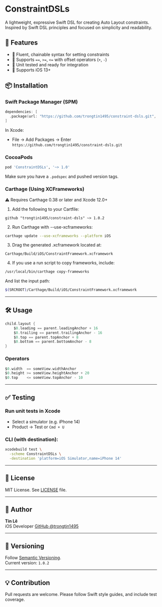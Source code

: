 # ConstraintDSLs

A lightweight, expressive Swift DSL for creating Auto Layout constraints. Inspired by Swift DSL principles and focused on simplicity and readability.

## 🧩 Features

- 📐 Fluent, chainable syntax for setting constraints
- 🧱 Supports `==`, `>=`, `<=` with offset operators (`+`, `-`)
- 🧪 Unit tested and ready for integration
- 🎯 Supports iOS 13+

## 📦 Installation

### Swift Package Manager (SPM)

```swift
dependencies: [
  .package(url: "https://github.com/trongtin1495/constraint-dsls.git", from: "1.0.0")
]
```

In Xcode:
- File → Add Packages → Enter `https://github.com/trongtin1495/constraint-dsls.git`

### CocoaPods

```ruby
pod 'ConstraintDSLs', '~> 1.0'
```

Make sure you have a `.podspec` and pushed version tags.

### Carthage (Using XCFrameworks)
⚠️ Requires Carthage 0.38 or later and Xcode 12.0+

1. Add the following to your Cartfile:

```
github "trongtin1495/constraint-dsls" ~> 1.0.2
```

2. Run Carthage with --use-xcframeworks:

```bash
carthage update --use-xcframeworks --platform iOS
```

3. Drag the generated .xcframework located at:

```
Carthage/Build/iOS/ConstraintFramework.xcframework
```

4. If you use a run script to copy frameworks, include:

```bash
/usr/local/bin/carthage copy-frameworks
```

  And list the input path:

```bash
$(SRCROOT)/Carthage/Build/iOS/ConstraintFramework.xcframework
```

---

## 🛠 Usage

```swift
child.layout {
    $0.leading == parent.leadingAnchor + 16
    $0.trailing == parent.trailingAnchor - 16
    $0.top == parent.topAnchor + 8
    $0.bottom == parent.bottomAnchor - 8
}
```

### Operators

```swift
$0.width  == someView.widthAnchor
$0.height >= someView.heightAnchor + 20
$0.top    <= someView.topAnchor - 10
```

---

## ✅ Testing

### Run unit tests in Xcode

- Select a simulator (e.g. iPhone 14)
- Product → Test or `Cmd + U`

### CLI (with destination):

```bash
xcodebuild test \
  -scheme ConstraintDSLs \
  -destination 'platform=iOS Simulator,name=iPhone 14'
```

---

## 📄 License

MIT License. See [LICENSE](LICENSE) file.

---

## 👤 Author

**Tín Lê**  
iOS Developer
[GitHub @trongtin1495](https://github.com/trongtin1495)

---

## 🔖 Versioning

Follow [Semantic Versioning](https://semver.org/).  
Current version: `1.0.2`

---

## 💡 Contribution

Pull requests are welcome. Please follow Swift style guides, and include test coverage.
